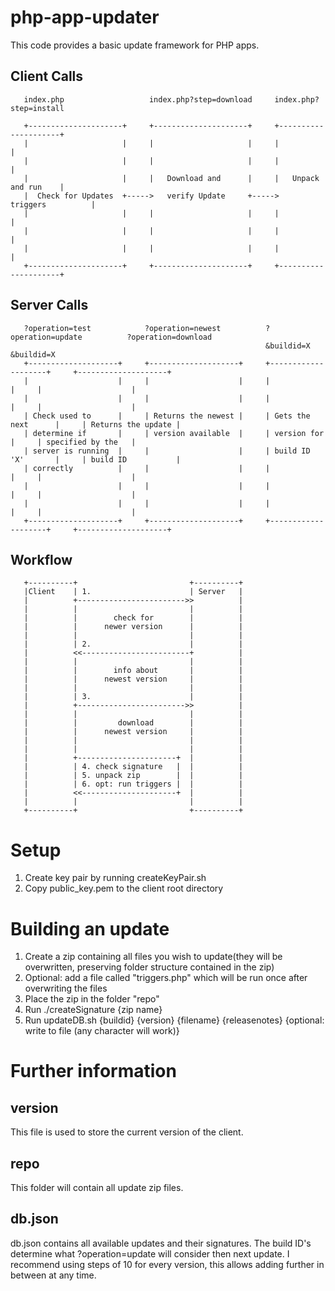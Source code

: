 # php-app-updater
This code provides a basic update framework for PHP apps.

## Client Calls
```
   index.php                   index.php?step=download     index.php?step=install
   
   +---------------------+     +---------------------+     +---------------------+
   |                     |     |                     |     |                     |
   |                     |     |                     |     |                     |
   |                     |     |   Download and      |     |   Unpack and run    |
   |  Check for Updates  +----->   verify Update     +----->   triggers          |
   |                     |     |                     |     |                     |
   |                     |     |                     |     |                     |
   |                     |     |                     |     |                     |
   +---------------------+     +---------------------+     +---------------------+
```
## Server Calls
```
   ?operation=test            ?operation=newest          ?operation=update          ?operation=download
                                                         &buildid=X                 &buildid=X
   +--------------------+     +--------------------+     +--------------------+     +--------------------+
   |                    |     |                    |     |                    |     |                    |
   |                    |     |                    |     |                    |     |                    |
   | Check used to      |     | Returns the newest |     | Gets the next      |     | Returns the update |
   | determine if       |     | version available  |     | version for        |     | specified by the   |
   | server is running  |     |                    |     | build ID 'X'       |     | build ID           |
   | correctly          |     |                    |     |                    |     |                    |
   |                    |     |                    |     |                    |     |                    |
   |                    |     |                    |     |                    |     |                    |
   +--------------------+     +--------------------+     +--------------------+     +--------------------+
```

## Workflow
```
   +----------+                         +----------+
   |Client    | 1.                      | Server   |
   |          +------------------------>>          |
   |          |                         |          |
   |          |        check for        |          |
   |          |      newer version      |          |
   |          |                         |          |
   |          | 2.                      |          |
   |          <<------------------------+          |
   |          |                         |          |
   |          |        info about       |          |
   |          |      newest version     |          |
   |          |                         |          |
   |          | 3.                      |          |
   |          +------------------------>>          |
   |          |                         |          |
   |          |         download        |          |
   |          |      newest version     |          |
   |          |                         |          |
   |          |                         |          |
   |          +----------------------+  |          |
   |          | 4. check signature   |  |          |
   |          | 5. unpack zip        |  |          |
   |          | 6. opt: run triggers |  |          |
   |          <<---------------------+  |          |
   |          |                         |          |
   +----------+                         +----------+
   ```
# Setup 
1. Create key pair by running createKeyPair.sh
2. Copy public_key.pem to the client root directory

# Building an update
1. Create a zip containing all files you wish to update(they will be overwritten, preserving folder structure contained in the zip)
2. Optional: add a file called "triggers.php" which will be run once after overwriting the files
3. Place the zip in the folder "repo"
4. Run ./createSignature {zip name}
5. Run updateDB.sh {buildid} {version} {filename} {releasenotes} {optional: write to file (any character will work)}

# Further information
## version
This file is used to store the current version of the client.

## repo
This folder will contain all update zip files.

## db.json
db.json contains all available updates and their signatures.
The build ID's determine what ?operation=update will consider then next update.
I recommend using steps of 10 for every version, this allows adding further in between at any time.
